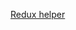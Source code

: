 [Redux helper](https://codesandbox.io/s/github/reduxjs/redux-essentials-counter-example/tree/master/?from-embed=&file=/src/features/counter/Counter.js)

